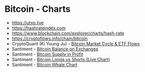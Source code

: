 # Bitcoin - Charts

- https://utxo.live
- https://hashrateindex.com
- https://www.blockchain.com/explorer/charts/hash-rate
- https://cryptoflows.info/chain/bitcoin
- CryptoQuant (Ki Young Ju) - [Bitcoin Market Cycle & ETF Flows](https://cryptoquant.com/community/dashboard/657c175d21681e353193aaad)
- Santiment - [Bitcoin Balance on Exchanges](https://app.santiment.net/s/LMAYRZfQ)
- Santiment - [Bitcoin Supply in Profit](https://app.santiment.net/s/G3Ow1a4s)
- Santiment - [Bitcoin Longs vs Shorts (Live Chart)](https://app.santiment.net/s/U0VjCvS3)
- Santiment - [Bitcoin Whale Chart](https://app.santiment.net/s/xnhB2Vbd)
